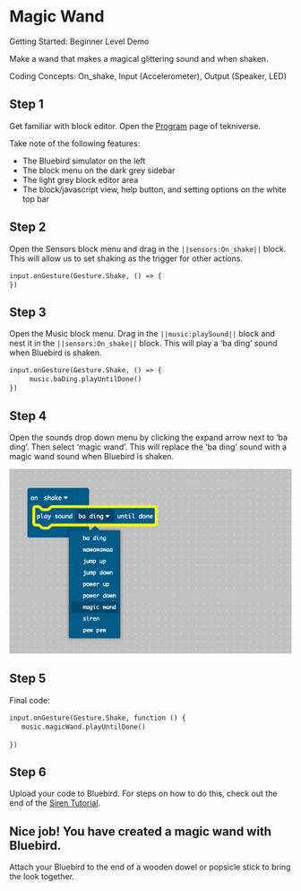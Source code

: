 # Magic Wand


Getting Started: Beginner Level Demo

Make a wand that makes a magical glittering sound and when shaken.

Coding Concepts: On_shake, Input (Accelerometer), Output (Speaker, LED)



## Step 1

Get familiar with block editor. Open the [Program](https://tekniverse.teknikio.com/tools/program) page of tekniverse.

Take note of the following features:
  * The Bluebird simulator on the left
  * The block menu on the dark grey sidebar
  * The light grey block editor area
  * The block/javascript view, help button, and setting options on the white top bar


## Step 2

Open the Sensors block menu and drag in the ``||sensors:On_shake||`` block. This will allow us to set shaking as the trigger for other actions.


```blocks
input.onGesture(Gesture.Shake, () => {
})
```

## Step 3

Open the Music block menu. Drag in the ``||music:playSound||`` block and nest it in the ``||sensors:On_shake||`` block. This will play a ‘ba ding’ sound when Bluebird is shaken.

```blocks
input.onGesture(Gesture.Shake, () => {
     music.baDing.playUntilDone()
})
```

## Step 4

Open the sounds drop down menu by clicking the expand arrow next to ‘ba ding’. Then select ‘magic wand’. This will replace the ‘ba ding’ sound with a magic wand sound when Bluebird is shaken.

![](/static/bb/projects/wand_sound.png)

## Step 5

Final code:

```blocks
input.onGesture(Gesture.Shake, function () {
   music.magicWand.playUntilDone()

})
```

## Step 6

Upload your code to Bluebird. For steps on how to do this, check out the end of the [Siren Tutorial](/demos/siren).

## Nice job! You have created a magic wand with Bluebird.
Attach your Bluebird to the end of a wooden dowel or popsicle stick to bring the look together.
